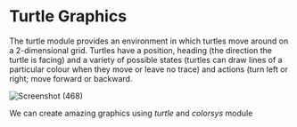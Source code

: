 # Turtle Graphics

The turtle module provides an environment in which turtles move around on a 2-dimensional grid. Turtles have a position, heading (the direction the turtle is facing) and a variety of possible states (turtles can draw lines of a particular colour when they move or leave no trace) and actions (turn left or right; move forward or backward.

![Screenshot (468)](https://user-images.githubusercontent.com/48403800/195971450-c57a6e04-f64e-413b-a29b-cdd59b5d8484.png)

We can create amazing graphics using _turtle_ and _colorsys_ module
